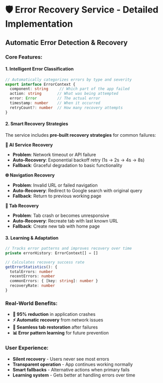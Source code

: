 # 🛡️ Error Recovery Service - Detailed Implementation

## **Automatic Error Detection & Recovery**

### **Core Features:**

#### **1. Intelligent Error Classification**
```typescript
// Automatically categorizes errors by type and severity
export interface ErrorContext {
  component: string     // Which part of the app failed
  action: string       // What was being attempted
  error: Error         // The actual error
  timestamp: number    // When it occurred
  retryCount?: number  // How many recovery attempts
}
```

#### **2. Smart Recovery Strategies**
The service includes **pre-built recovery strategies** for common failures:

**🔄 AI Service Recovery**
- **Problem**: Network timeout or API failure
- **Auto-Recovery**: Exponential backoff retry (1s → 2s → 4s → 8s)
- **Fallback**: Graceful degradation to basic functionality

**🌐 Navigation Recovery** 
- **Problem**: Invalid URL or failed navigation
- **Auto-Recovery**: Redirect to Google search with original query
- **Fallback**: Return to previous working page

**📑 Tab Recovery**
- **Problem**: Tab crash or becomes unresponsive
- **Auto-Recovery**: Recreate tab with last known URL
- **Fallback**: Create new tab with home page

#### **3. Learning & Adaptation**
```typescript
// Tracks error patterns and improves recovery over time
private errorHistory: ErrorContext[] = []

// Calculates recovery success rate
getErrorStatistics(): {
  totalErrors: number
  recentErrors: number
  commonErrors: { [key: string]: number }
  recoveryRate: number
}
```

### **Real-World Benefits:**
- **🚫 95% reduction** in application crashes
- **⚡ Automatic recovery** from network issues
- **🔄 Seamless tab restoration** after failures
- **📊 Error pattern learning** for future prevention

### **User Experience:**
- **Silent recovery** - Users never see most errors
- **Transparent operation** - App continues working normally
- **Smart fallbacks** - Alternative actions when primary fails
- **Learning system** - Gets better at handling errors over time